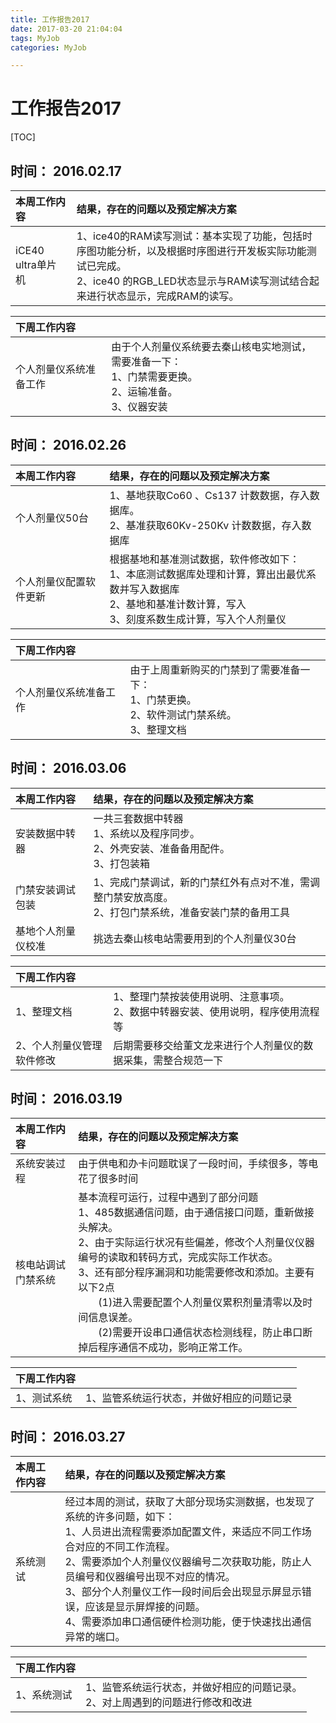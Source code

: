 ```yaml
---
title: 工作报告2017
date: 2017-03-20 21:04:04
tags: MyJob 
categories: MyJob 

---
```


# 工作报告2017

[TOC]

##  时间： 2016.02.17


| 本周工作内容        | 结果，存在的问题以及预定解决方案  |
|:--------          | :-----                        |
| iCE40 ultra单片机 |1、ice40的RAM读写测试：基本实现了功能，包括时序图功能分析，以及根据时序图进行开发板实际功能测试已完成。<br> 2、ice40 的RGB_LED状态显示与RAM读写测试结合起来进行状态显示，完成RAM的读写。|  

| 下周工作内容        |    |  
|:--------       | :-----     
| 个人剂量仪系统准备工作        |    由于个人剂量仪系统要去秦山核电实地测试，需要准备一下：<br>1、门禁需要更换。<br>2、运输准备。<br>3、仪器安装   | 




## 时间： 2016.02.26



| 本周工作内容        | 结果，存在的问题以及预定解决方案  |
|:--------       | :-----                        |
| 个人剂量仪50台 |1、基地获取Co60 、Cs137 计数数据，存入数据库。<br>2、基准获取60Kv-250Kv 计数数据，存入数据库|  
|个人剂量仪配置软件更新|根据基地和基准测试数据，软件修改如下：<br>1、本底测试数据库处理和计算，算出出最优系数并写入数据库<br>2、基地和基准计数计算，写入<br>3、刻度系数生成计算，写入个人剂量仪|


| 下周工作内容        |    |  
|:--------       | :-----     
| 个人剂量仪系统准备工作        |    由于上周重新购买的门禁到了需要准备一下：<br>1、门禁更换。<br>2、软件测试门禁系统。<br>3、整理文档|


## 时间： 2016.03.06

| 本周工作内容        | 结果，存在的问题以及预定解决方案  |
|:--------       | :-----                        |
| 安装数据中转器 |一共三套数据中转器<br>1、系统以及程序同步。<br>2、外壳安装、准备备用配件。<br>3、打包装箱|  
|门禁安装调试包装|1、完成门禁调试，新的门禁红外有点对不准，需调整门禁安放高度。<br>2、打包门禁系统，准备安装门禁的备用工具|
|基地个人剂量仪校准|挑选去秦山核电站需要用到的个人剂量仪30台


| 下周工作内容        |    |  
|:--------       | :-----     
| 1、整理文档        |  1、整理门禁按装使用说明、注意事项。<br>2、数据中转器安装、使用说明，程序使用流程等  |
|2、个人剂量仪管理软件修改|后期需要移交给董文龙来进行个人剂量仪的数据采集，需整合规范一下|

## 时间： 2016.03.19

| 本周工作内容        | 结果，存在的问题以及预定解决方案  |
|:--------       | :-----                        |
|系统安装过程|由于供电和办卡问题耽误了一段时间，手续很多，等电花了很多时间|
| 核电站调试门禁系统 |基本流程可运行，过程中遇到了部分问题<br>1、485数据通信问题，由于通信接口问题，重新做接头解决。<br>2、由于实际运行状况有些偏差，修改个人剂量仪仪器编号的读取和转码方式，完成实际工作状态。<br>3、还有部分程序漏洞和功能需要修改和添加。主要有以下2点<br> &emsp;&emsp;(1)进入需要配置个人剂量仪累积剂量清零以及时间信息误差。<br>&emsp;&emsp;(2)需要开设串口通信状态检测线程，防止串口断掉后程序通信不成功，影响正常工作。|  



| 下周工作内容        |    |  
|:--------       | :-----     
| 1、测试系统        |  1、监管系统运行状态，并做好相应的问题记录  |

## 时间： 2016.03.27

| 本周工作内容   | 结果，存在的问题以及预定解决方案  |
|:--------       | :-----                        |
|系统测试    | 经过本周的测试，获取了大部分现场实测数据，也发现了系统的许多问题，如下：<br>1、人员进出流程需要添加配置文件，来适应不同工作场合对应的不同工作流程。<br>2、需要添加个人剂量仪仪器编号二次获取功能，防止人员编号和仪器编号出现不对应的情况。<br>3、部分个人剂量仪工作一段时间后会出现显示屏显示错误，应该是显示屏焊接的问题。<br>4、需要添加串口通信硬件检测功能，便于快速找出通信异常的端口。|



| 下周工作内容        |    | 
|:--------       | :-----   | 
| 1、系统测试        |  1、监管系统运行状态，并做好相应的问题记录。<br> 2、对上周遇到的问题进行修改和改进 |
